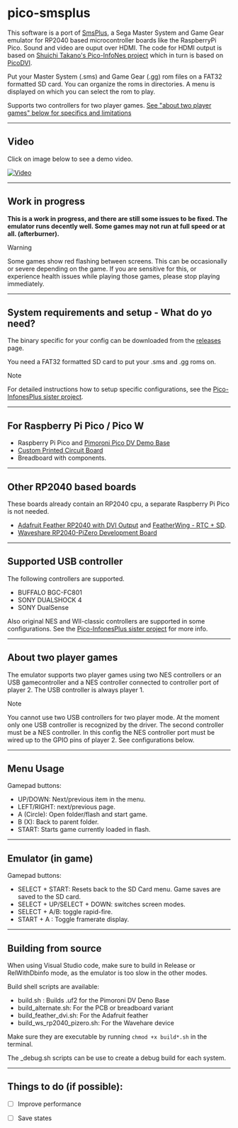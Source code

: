 
# pico-smsplus

This software is a port of [SmsPlus](https://segaretro.org/SMS_Plus), a Sega Master System and Game Gear emulator for RP2040 based microcontroller boards like the RaspberryPi Pico. Sound and video are ouput over HDMI.
The code for HDMI output is based on [Shuichi Takano's Pico-InfoNes project](https://github.com/shuichitakano/pico-infones) which in turn is based on [PicoDVI](https://github.com/Wren6991/PicoDVI).

Put your Master System (.sms) and Game Gear (.gg) rom files on a FAT32 formatted SD card. You can organize the roms in directories. A menu is displayed on which you can select the rom to play.

Supports two controllers for two player games. [See "about two player games" below for specifics and limitations](#about-two-player-games) 

***

## Video
Click on image below to see a demo video.

[![Video](https://img.youtube.com/vi/__E8h2Ay3g8/0.jpg)](https://www.youtube.com/watch?v=__E8h2Ay3g8)

***
## Work in progress

**This is a work in progress, and there are still some issues to be fixed. The emulator runs decently well. Some games may not run at full speed or at all. (afterburner).**

>[!WARNING] 
> Some games show red flashing between screens. This can be occasionally or severe depending on the game. If you are sensitive for this, or experience health issues while playing those games, please stop playing immediately.

*** 

## System requirements and setup - What do yo need?

The binary specific for your config can be downloaded from the [releases](https://github.com/fhoedemakers/pico-smsplus/releases/latest) page.

You need a FAT32 formatted SD card to put your .sms and .gg roms on.

>[!NOTE]
> For detailed instructions how to setup specific configurations, see the [Pico-InfonesPlus sister project](https://github.com/fhoedemakers/pico-infonesPlus).

*** 

## For Raspberry Pi Pico / Pico W

- Raspberry Pi Pico and [Pimoroni Pico DV Demo Base](https://shop.pimoroni.com/products/pimoroni-pico-dv-demo-base?variant=39494203998291)
- [Custom Printed Circuit Board](https://github.com/fhoedemakers/pico-infonesPlus/blob/main/README.md#pcb-with-raspberry-pi-pico)
- Breadboard with components.

*** 

## Other RP2040 based boards

These boards already contain an RP2040 cpu, a separate Raspberry Pi Pico is not needed.

- [Adafruit Feather RP2040 with DVI Output](https://www.adafruit.com/product/5710) and [FeatherWing - RTC + SD](https://www.adafruit.com/product/2922).
- [Waveshare RP2040-PiZero Development Board](https://www.waveshare.com/rp2040-pizero.htm)



***

## Supported USB controller
The following controllers are supported.

- BUFFALO BGC-FC801
- SONY DUALSHOCK 4
- SONY DualSense

Also original NES and WII-classic controllers are supported in some configurations. See the [Pico-InfonesPlus sister project](https://github.com/fhoedemakers/pico-infonesPlus) for more info.

***

## About two player games

The emulator supports two player games using two NES controllers or an USB gamecontroller and a NES controller connected to controller port of player 2. The USB controller is always player 1.

> [!NOTE]
> You cannot use two USB controllers for two player mode.
>  At the moment only one USB controller is recognized by the driver.
> The second controller must be a NES controller. In this config the NES controller port must be wired up to the GPIO pins of player 2. See configurations below.

***

## Menu Usage
Gamepad buttons:
- UP/DOWN: Next/previous item in the menu.
- LEFT/RIGHT: next/previous page.
- A (Circle): Open folder/flash and start game.
- B (X): Back to parent folder.
- START: Starts game currently loaded in flash.

***

## Emulator (in game)
Gamepad buttons:
- SELECT + START: Resets back to the SD Card menu. Game saves are saved to the SD card.
- SELECT + UP/SELECT + DOWN: switches screen modes.
- SELECT + A/B: toggle rapid-fire.
- START + A : Toggle framerate display.

***

## Building from source

When using Visual Studio code, make sure to build in Release or RelWithDbinfo mode, as the emulator is too slow in the other modes.

Build shell scripts are available:

- build.sh : Builds .uf2 for the Pimoroni DV Deno Base
- build_alternate.sh: For the PCB or breadboard variant
- build_feather_dvi.sh: For the Adafruit feather
- build_ws_rp2040_pizero.sh: For the Wavehare device

Make sure they are executable by running `chmod +x build*.sh` in the terminal.

The _debug.sh scripts can be use to create a debug build for each system.

***

## Things to do (if possible):

- [ ] Improve performance
- [ ] Save states

